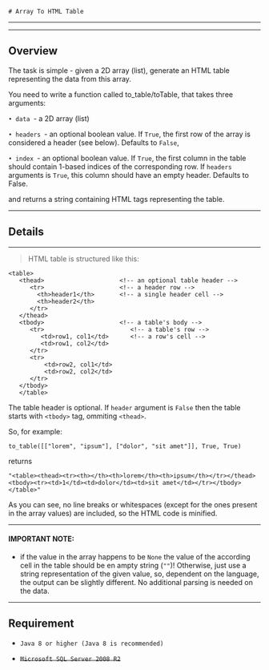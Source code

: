     # Array To HTML Table

---- 

----
## Overview
The task is simple - given a 2D array (list), generate an HTML table representing the data from this array.

You need to write a function called to_table/toTable, that takes three arguments:

`• data `- a 2D array (list)

`• headers `- an optional boolean value. If `True`, the first row of the array is considered a header (see below). Defaults to `False`,

`• index `- an optional boolean value. If `True`, the first column in the table should contain 1-based indices of the corresponding row. If `headers` arguments is `True`, this column should have an empty header. Defaults to False.

and returns a string containing HTML tags representing the table.


----
## Details

----

>HTML table is structured like this: 

    <table>                                
       <thead>                     <!-- an optional table header -->    
          <tr>                     <!-- a header row -->
            <th>header1</th>       <!-- a single header cell -->
            <th>header2</th>
          </tr>                               
       </thead>                           
       <tbody>                     <!-- a table's body -->
          <tr>                        <!-- a table's row -->
             <td>row1, col1</td>      <!-- a row's cell -->
             <td>row1, col2</td>
          </tr>
          <tr>
              <td>row2, col1</td>
              <td>row2, col2</td>
          </tr>                                     
       </tbody>                               
       </table> 
The table header is optional. If `header` argument is `False` then the table starts with `<tbody>` tag, ommiting `<thead>`.

So, for example: 

`to_table([["lorem", "ipsum"], ["dolor", "sit amet"]], True, True)`

returns

`"<table><thead><tr><th></th><th>lorem</th><th>ipsum</th></tr></thead><tbody><tr><td>1</td><td>dolor</td><td>sit amet</td></tr></tbody></table>"`

As you can see, no line breaks or whitespaces (except for the ones present in the array values) are included, so the HTML code is minified.

----
#### IMPORTANT NOTE: 
* if the value in the array happens to be `None` the value of the according cell in the table should be en ampty string (`""`)! Otherwise, just use a string representation of the given value, so, dependent on the language, the output can be slightly different. No additional parsing is needed on the data.

----
## Requirement
* `Java 8 or higher (Java 8 is recommended)`

* ~~`Microsoft SQL Server 2008 R2`~~

    
